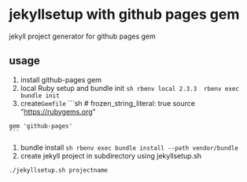 # jekyllsetup with github pages gem

jekyll project generator for github pages gem

## usage 

1. install github-pages gem
  1. local Ruby setup and bundle init
    ```sh
    rbenv local 2.3.3 
    rbenv exec bundle init
    ```
  1. create`Gemfile`
    ```sh
    # frozen_string_literal: true
    source "https://rubygems.org"

    gem 'github-pages'
    ```
  1. bundle install
    ```sh
    rbenv exec bundle install --path vendor/bundle
    ```
1. create jekyll project in subdirectory using jekyllsetup.sh
  ```sh
  ./jekyllsetup.sh projectname
  ```
